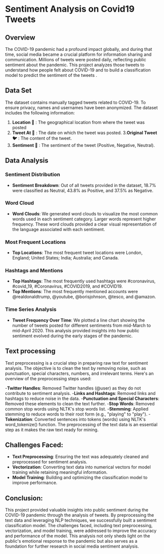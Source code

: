 # Sentiment Analysis on Covid19 Tweets

## Overview
The COVID-19 pandemic had a profound impact globally, and during that time, social media became a crucial platform for information sharing and communication. Millions of tweets were posted daily, reflecting public sentiment about the pandemic. 
This project analyzes those tweets to understand how people felt about COVID-19 and to build a classification model to predict the sentiment of the tweets .

## Data Set
The dataset contains manually tagged tweets related to COVID-19. To ensure privacy, names and usernames have been anonymized. The dataset includes the following information:
1. **Location 📍** : The geographical location from where the tweet was posted
2. **Tweet At 📅** : The date on which the tweet was posted.
3.**Original Tweet 🐦** :  The content of the tweet.
4. **Sentiment 💬** : The sentiment of the tweet (Positive, Negative, Neutral).

## Data Analysis
### Sentiment Distribution
- **Sentiment Breakdown**: Out of all tweets provided in the dataset, 18.7% were classified as Neutral, 43.8% as Positive, and 37.5% as Negative.
### Word Cloud
- **Word Clouds**: We generated word clouds to visualize the most common words used in each sentiment category. Larger words represent higher frequency. These word clouds provided a clear visual representation of the language associated with each sentiment.
### Most Frequent Locations
- **Top Locations**: The most frequent tweet locations were London, England; United States; India; Australia; and Canada.
### Hashtags and Mentions
- **Top Hashtags**: The most frequently used hashtags were #coronavirus, #covid_19, #Coronavirus, #COVID2019, and #COVID19.
- **Top Mentions**: The most frequently mentioned accounts were @realdonaldtrump, @youtube, @borisjohnson, @tesco, and @amazon.
### Time Series Analysis
- **Tweet Frequency Over Time**: We plotted a line chart showing the number of tweets posted for different sentiments from mid-March to mid-April 2020. This analysis provided insights into how public sentiment evolved during the early stages of the pandemic.

## Text processing

Text preprocessing is a crucial step in preparing raw text for sentiment analysis. The objective is to clean the text by removing noise, such as punctuation, special characters, numbers, and irrelevant terms. Here's an overview of the preprocessing steps used:

-**Twitter Handles**: Removed Twitter handles (@user) as they do not contribute to sentiment analysis.
-**Links and Hashtags**: Removed links and hashtags to reduce noise in the data.
-**Punctuation and Special Characters**: Removed these elements to clean the text further.
-**Stop Words**: Removed common stop words using NLTK's stop words list.
-**Stemming**: Applied stemming to reduce words to their root form (e.g., "playing" to "play").
-**Tokenization**: Converted sentences into tokens (words) using NLTK's word_tokenize() function.
The preprocessing of the text data is an essential step as it makes the raw text ready for mining.

##  Challenges Faced:
- **Text Preprocessing**: Ensuring the text was adequately cleaned and preprocessed for sentiment analysis.
- **Vectorization**: Converting text data into numerical vectors for model training while retaining meaningful information.
- **Model Training**: Building and optimizing the classification model to improve performance.

## Conclusion:
This project provided valuable insights into public sentiment during the COVID-19 pandemic through the analysis of tweets. By preprocessing the text data and leveraging NLP techniques, we successfully built a sentiment classification model. The challenges faced, including text preprocessing, vectorization, and model training, were addressed to improve the accuracy and performance of the model. This analysis not only sheds light on the public's emotional response to the pandemic but also serves as a foundation for further research in social media sentiment analysis.
